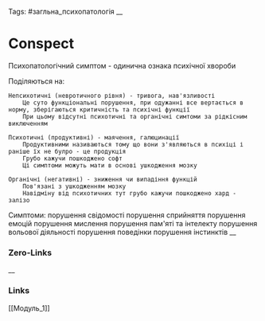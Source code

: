 Tags: #загльна_психопатологія
__
# Conspect
Психопатологічний симптом - одинична ознака психічної хвороби

Поділяються на:

	Непсихотичні (невротичного рівня) - тривога, нав'язливості
		Це суто функціональні порушення, при одужанні все вертається в норму, зберігаються критичність та психічні функції
		При цьому відсутні психотичні та органічні симтоми за рідкісним виключенням
	
	Психотичні (продуктивні) - маячення, галюцинації
		Продуктивними називаються тому що вони з'являються в психіці і раніше їх не булро - це продукція
		Грубо кажучи пошкоджено софт
		Ці симптоми можуть мати в основі ушкодження мозку

	Органічні (негативні) - зниження чи випадіння функцій
		Пов'язані з ушкодженням мозку
		Навідміну від психотичних тут грубо кажучи пошкоджено хард - залізо

Симптоми:
	порушення свідомості
	порушення сприйняття
	порушення емоцій 
	порушення мислення
	порушення пам'яті та інтелекту
	порушення вольової діяльності
	порушення поведінки
	порушення інстинктів
__

### Zero-Links

__
### Links
[[Модуль_1]]